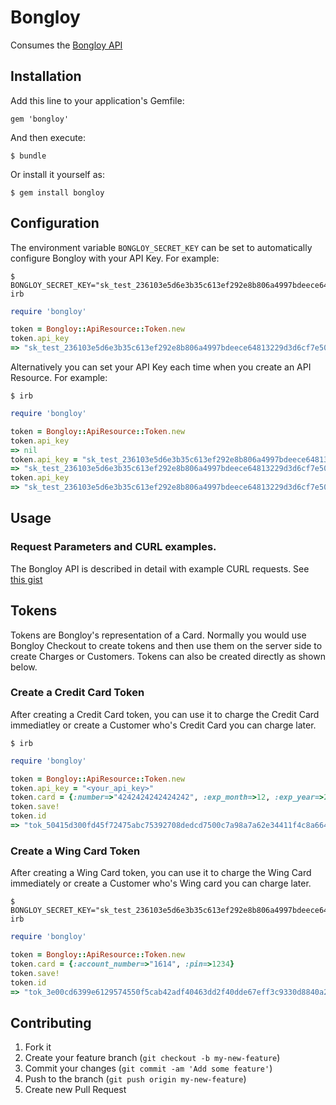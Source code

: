 # Bongloy

Consumes the [Bongloy API](http://bongloy.com)

## Installation

Add this line to your application's Gemfile:

    gem 'bongloy'

And then execute:

    $ bundle

Or install it yourself as:

    $ gem install bongloy

## Configuration

The environment variable `BONGLOY_SECRET_KEY` can be set to automatically configure Bongloy with your API Key. For example:

```
$ BONGLOY_SECRET_KEY="sk_test_236103e5d6e3b35c613ef292e8b806a4997bdeece64813229d3d6cf7e50ce2a1" irb
```

```ruby
require 'bongloy'

token = Bongloy::ApiResource::Token.new
token.api_key
=> "sk_test_236103e5d6e3b35c613ef292e8b806a4997bdeece64813229d3d6cf7e50ce2a1"
```

Alternatively you can set your API Key each time when you create an API Resource. For example:

```
$ irb
```

```ruby
require 'bongloy'

token = Bongloy::ApiResource::Token.new
token.api_key
=> nil
token.api_key = "sk_test_236103e5d6e3b35c613ef292e8b806a4997bdeece64813229d3d6cf7e50ce2a1"
=> "sk_test_236103e5d6e3b35c613ef292e8b806a4997bdeece64813229d3d6cf7e50ce2a1"
token.api_key
=> "sk_test_236103e5d6e3b35c613ef292e8b806a4997bdeece64813229d3d6cf7e50ce2a1"
```

## Usage

### Request Parameters and CURL examples.

The Bongloy API is described in detail with example CURL requests. See [this gist](https://gist.github.com/dwilkie/5aa1a63576ea5454821d)

## Tokens

Tokens are Bongloy's representation of a Card. Normally you would use Bongloy Checkout to create tokens and then use them on the server side to create Charges or Customers. Tokens can also be created directly as shown below.

### Create a Credit Card Token

After creating a Credit Card token, you can use it to charge the Credit Card immediatley or create a Customer who's Credit Card you can charge later.

```
$ irb
```

```ruby
require 'bongloy'

token = Bongloy::ApiResource::Token.new
token.api_key = "<your_api_key>"
token.card = {:number=>"4242424242424242", :exp_month=>12, :exp_year=>2015}
token.save!
token.id
=> "tok_50415d300fd45f72475abc75392708dedcd7500c7a98a7a62e34411f4c8a6640"
```

### Create a Wing Card Token

After creating a Wing Card token, you can use it to charge the Wing Card immediately or create a Customer who's Wing card you can charge later.

```
$ BONGLOY_SECRET_KEY="sk_test_236103e5d6e3b35c613ef292e8b806a4997bdeece64813229d3d6cf7e50ce2a1" irb
```

```ruby
require 'bongloy'

token = Bongloy::ApiResource::Token.new
token.card = {:account_number=>"1614", :pin=>1234}
token.save!
token.id
=> "tok_3e00cd6399e6129574550f5cab42adf40463dd2f40dde67eff3c9330d8840a2a"
```

## Contributing

1. Fork it
2. Create your feature branch (`git checkout -b my-new-feature`)
3. Commit your changes (`git commit -am 'Add some feature'`)
4. Push to the branch (`git push origin my-new-feature`)
5. Create new Pull Request
